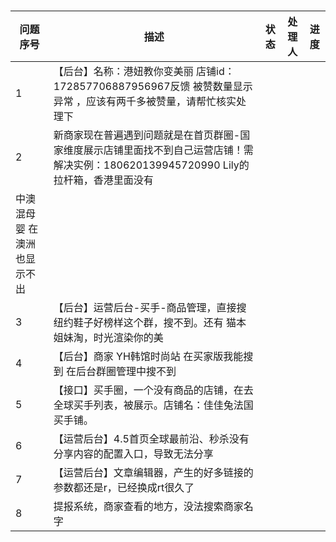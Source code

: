 ###

问题序号 | 描述 |状态 |处理人|进度
---|---|---|-- |---
1 |【后台】名称：港妞教你变美丽 店铺id：172857706887956967反馈 被赞数量显示异常 ，应该有两千多被赞量，请帮忙核实处理下 | | | |
2 | 新商家现在普遍遇到问题就是在首页群圈-国家维度展示店铺里面找不到自己运营店铺！需解决实例：180620139945720990 Lily的拉杆箱，香港里面没有
中澳混母婴 在澳洲也显示不出| | |
3 |【后台】运营后台-买手-商品管理，直接搜纽约鞋子好榜样这个群，搜不到。还有 猫本姐妹淘，时光渲染你的美| | |
4 |【后台】商家 YH韩馆时尚站 在买家版我能搜到 在后台群圈管理中搜不到| | |
5 |【接口】买手圈，一个没有商品的店铺，在去全球买手列表，被展示。店铺名：佳佳兔法国买手铺。| | |
6 |【运营后台】4.5首页全球最前沿、秒杀没有分享内容的配置入口，导致无法分享| | |
7 |【运营后台】文章编辑器，产生的好多链接的参数都还是r，已经换成rt很久了 | | |
8 | 提报系统，商家查看的地方，没法搜索商家名字 | | |

